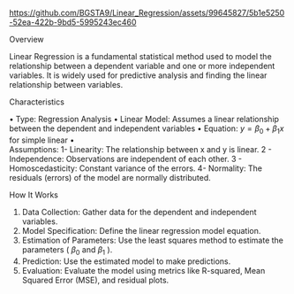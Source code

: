 https://github.com/BGSTA9/Linear_Regression/assets/99645827/5b1e5250-52ea-422b-9bd5-5995243ec460

Overview

Linear Regression is a fundamental statistical method used to model the relationship between a dependent variable and one or more independent variables. It is widely used for predictive analysis and finding the linear relationship between variables.


Characteristics

•	Type: Regression Analysis
•	Linear Model: Assumes a linear relationship between the dependent and independent variables
•	Equation: $y = \beta_0 + \beta_1x$  for simple linear 
•	
Assumptions: 
1-  Linearity: The relationship between  x  and  y  is linear.
2 - Independence: Observations are independent of each other.
3 - Homoscedasticity: Constant variance of the errors.
4- Normality: The residuals (errors) of the model are normally distributed.

How It Works

1.	Data Collection: Gather data for the dependent and independent variables.
2.	Model Specification: Define the linear regression model equation.
3.	Estimation of Parameters: Use the least squares method to estimate the parameters ( $\beta_0$  and  $\beta_1$ ).
4.	Prediction: Use the estimated model to make predictions.
5.	Evaluation: Evaluate the model using metrics like R-squared, Mean Squared Error (MSE), and residual plots.
